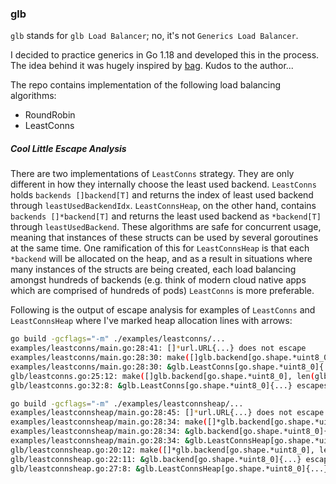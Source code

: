 ### glb
`glb` stands for `glb Load Balancer`; no, it's not `Generics Load Balancer`.

I decided to practice generics in Go 1.18 and developed this in the process.
The idea behind it was hugely inspired by [bag](https://github.com/toeydevelopment/bag).
Kudos to the author...

The repo contains implementation of the following load balancing algorithms:
- RoundRobin
- LeastConns

##### Cool Little Escape Analysis
There are two implementations of `LeastConns` strategy. They are only different in
how they internally choose the least used backend. `LeastConns` holds `backends []backend[T]`
and returns the index of least used backend through `leastUsedBackendIdx`. `LeastConnsHeap`,
on the other hand, contains `backends []*backend[T]` and returns the least used backend
as `*backend[T]` through `leastUsedBackend`. These algorithms are safe for concurrent
usage, meaning that instances of these structs can be used by several goroutines at the same time.
One ramification of this for `LeastConnsHeap` is that each `*backend` will be allocated on the
heap, and as a result in situations where many instances of the structs are being created, each load balancing amongst hundreds of backends (e.g. think of modern cloud native apps which are comprised of hundreds of pods)
`LeastConns` is more preferable.

Following is the output of escape analysis for examples of `LeastConns` and `LeastConnsHeap` where I've marked
heap allocation lines with arrows:

```bash
go build -gcflags="-m" ./examples/leastconns/...
examples/leastconns/main.go:28:41: []*url.URL{...} does not escape
examples/leastconns/main.go:28:30: make([]glb.backend[go.shape.*uint8_0], len(glb.backends)) escapes to heap
examples/leastconns/main.go:28:30: &glb.LeastConns[go.shape.*uint8_0]{...} escapes to heap
glb/leastconns.go:25:12: make([]glb.backend[go.shape.*uint8_0], len(glb.backends)) escapes to heap
glb/leastconns.go:32:8: &glb.LeastConns[go.shape.*uint8_0]{...} escapes to heap
```

```bash
go build -gcflags="-m" ./examples/leastconnsheap/...
examples/leastconnsheap/main.go:28:45: []*url.URL{...} does not escape
examples/leastconnsheap/main.go:28:34: make([]*glb.backend[go.shape.*uint8_0], len(glb.backends)) escapes to heap
examples/leastconnsheap/main.go:28:34: &glb.backend[go.shape.*uint8_0]{...} escapes to heap <== **allocs**
examples/leastconnsheap/main.go:28:34: &glb.LeastConnsHeap[go.shape.*uint8_0]{...} escapes to heap
glb/leastconnsheap.go:20:12: make([]*glb.backend[go.shape.*uint8_0], len(glb.backends)) escapes to heap
glb/leastconnsheap.go:22:11: &glb.backend[go.shape.*uint8_0]{...} escapes to heap  <== **allocs**
glb/leastconnsheap.go:27:8: &glb.LeastConnsHeap[go.shape.*uint8_0]{...} escapes to heap
```